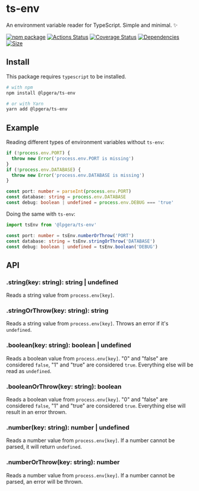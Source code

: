 # ts-env

An environment variable reader for TypeScript. Simple and minimal. ✨

[![npm package](https://img.shields.io/npm/v/%40lpgera%2Fts-env.svg)](https://www.npmjs.com/package/@lpgera/ts-env)
[![Actions Status](https://img.shields.io/github/workflow/status/lpgera/ts-env/Tests)](https://github.com/lpgera/ts-env/actions)
[![Coverage Status](https://coveralls.io/repos/github/lpgera/ts-env/badge.svg?branch=master)](https://coveralls.io/github/lpgera/ts-env?branch=master)
[![Dependencies](https://img.shields.io/david/lpgera/ts-env)](https://github.com/lpgera/ts-env)
[![Size](https://img.shields.io/bundlephobia/minzip/@lpgera/ts-env)](https://bundlephobia.com/result?p=@lpgera/ts-env)

## Install

This package requires `typescript` to be installed.

```bash
# with npm
npm install @lpgera/ts-env

# or with Yarn
yarn add @lpgera/ts-env
```

## Example

Reading different types of environment variables without `ts-env`:

```typescript
if (!process.env.PORT) {
  throw new Error('process.env.PORT is missing')
}
if (!process.env.DATABASE) {
  throw new Error('process.env.DATABASE is missing')
}

const port: number = parseInt(process.env.PORT)
const database: string = process.env.DATABASE
const debug: boolean | undefined = process.env.DEBUG === 'true'
```

Doing the same with `ts-env`:

```typescript
import tsEnv from '@lpgera/ts-env'

const port: number = tsEnv.numberOrThrow('PORT')
const database: string = tsEnv.stringOrThrow('DATABASE')
const debug: boolean | undefined = tsEnv.boolean('DEBUG')
```

## API

### .string(key: string): string | undefined

Reads a string value from `process.env[key]`.

### .stringOrThrow(key: string): string

Reads a string value from `process.env[key]`.
Throws an error if it's `undefined`.

### .boolean(key: string): boolean | undefined

Reads a boolean value from `process.env[key]`.
"0" and "false" are considered `false`, "1" and "true" are considered `true`.
Everything else will be read as `undefined`.

### .booleanOrThrow(key: string): boolean

Reads a boolean value from `process.env[key]`.
"0" and "false" are considered `false`, "1" and "true" are considered `true`.
Everything else will result in an error thrown.

### .number(key: string): number | undefined

Reads a number value from `process.env[key]`.
If a number cannot be parsed, it will return `undefined`.

### .numberOrThrow(key: string): number

Reads a number value from `process.env[key]`.
If a number cannot be parsed, an error will be thrown.

